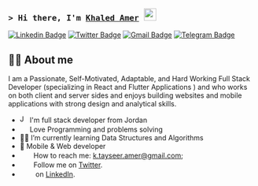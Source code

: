 ### <samp>&gt; Hi there, I'm <a href="https://gkassym.netlify.app" target="_blank">Khaled Amer</a> <img src="https://media.giphy.com/media/hvRJCLFzcasrR4ia7z/giphy.gif" width="25"> </samp>

[![Linkedin Badge](https://img.shields.io/badge/-LinkedIn-0e76a8?style=flat-square&logo=Linkedin&logoColor=white)](https://www.linkedin.com/in/khaledamerrr/)
[![Twitter Badge](https://img.shields.io/badge/-Twitter-00acee?style=flat-square&logo=Twitter&logoColor=white)](https://twitter.com/KhaledAmeerr)
[![Gmail Badge](https://img.shields.io/badge/-Gmail-ff0000?style=flat-square&logo=gmail&logoColor=white)](k.tayseer.amer@gmail.com)
[![Telegram Badge](https://img.shields.io/badge/-Telegram-0088cc?style=flat-square&logo=Telegram&logoColor=white)](https://t.me/+Xr4L6flJ3bY4ZDA0)

## 👩‍💻 About me
I am a Passionate, Self-Motivated, Adaptable, and Hard Working Full Stack Developer (specializing in React and Flutter Applications ) and  who works on both client and server sides and enjoys building websites and mobile applications with strong design and analytical skills.
<br/>
* <img width="16" src="https://upload.wikimedia.org/wikipedia/commons/thumb/2/2e/Nuvola_Jordan_flag.svg/1024px-Nuvola_Jordan_flag.svg.png" alt="Jordan" /> I'm full stack developer from Jordan
* <img width="16" src="https://about.gitlab.com/images/blogimages/GitLab-Dev.png" alt="" /> Love Programming and problems solving
* 👩‍🏫  I’m currently learning Data Structures and Algorithms
* 📱  Mobile & Web developer
* <img src="https://github.com/Gapur/Gapur/blob/main/assets/letterbox.gif?raw=true" width="16" />&nbsp;&nbsp; How to reach me: k.tayseer.amer@gmail.com;
* <img src="https://static.vecteezy.com/system/resources/previews/002/534/045/original/social-media-twitter-logo-blue-isolated-free-vector.jpg" width="16" />&nbsp;&nbsp; Follow me on [Twitter](https://twitter.com/KhaledAmeerr).
* <img src="https://upload.wikimedia.org/wikipedia/commons/thumb/f/f8/LinkedIn_icon_circle.svg/2048px-LinkedIn_icon_circle.svg.png" width="16" /> &nbsp;&nbsp; on [LinkedIn](https://www.linkedin.com/in/khaledamerrr/).
<br>
  







